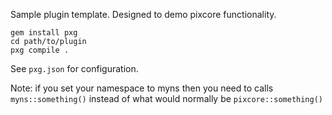 Sample plugin template. Designed to demo pixcore functionality.

	gem install pxg
	cd path/to/plugin
	pxg compile .

See `pxg.json` for configuration.

Note: if you set your namespace to myns then you need to calls
`myns::something()` instead of what would normally be `pixcore::something()`
